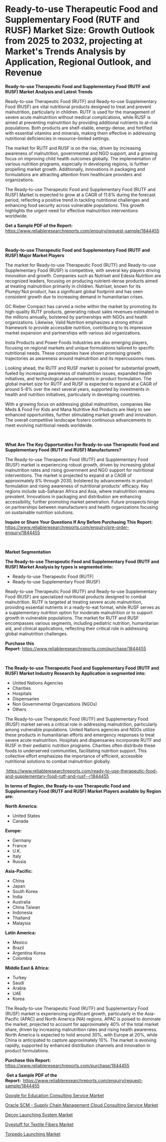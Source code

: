 <p><h1>Ready-to-use Therapeutic Food and Supplementary Food (RUTF and RUSF) Market Size: Growth Outlook from 2025 to 2032, projecting at Market's Trends Analysis by Application, Regional Outlook, and Revenue</h1></p><p><strong>Ready-to-use Therapeutic Food and Supplementary Food (RUTF and RUSF) Market Analysis and Latest Trends</strong></p>
<p><p>Ready-to-use Therapeutic Food (RUTF) and Ready-to-use Supplementary Food (RUSF) are vital nutritional products designed to treat and prevent malnutrition, particularly in children. RUTF is used for the management of severe acute malnutrition without medical complications, while RUSF is aimed at preventing malnutrition by providing additional nutrients to at-risk populations. Both products are shelf-stable, energy-dense, and fortified with essential vitamins and minerals, making them effective in addressing nutritional deficiencies in resource-limited settings.</p><p>The market for RUTF and RUSF is on the rise, driven by increasing awareness of malnutrition, governmental and NGO support, and a growing focus on improving child health outcomes globally. The implementation of various nutrition programs, especially in developing regions, is further propelling market growth. Additionally, innovations in packaging and formulations are attracting attention from healthcare providers and organizations.</p><p>The Ready-to-use Therapeutic Food and Supplementary Food (RUTF and RUSF) Market is expected to grow at a CAGR of 11.6% during the forecast period, reflecting a positive trend in tackling nutritional challenges and enhancing food security across vulnerable populations. This growth highlights the urgent need for effective malnutrition interventions worldwide.</p></p>
<p><strong>Get a Sample PDF of the Report:&nbsp;</strong> <a href="https://www.reliableresearchreports.com/enquiry/request-sample/1844455?utm_campaign=36&utm_medium=2&utm_source=Github&utm_content=ia&utm_term=26032025&utm_id=ready-to-use-therapeutic-food-and-supplementary-food-rutf-and-rusf">https://www.reliableresearchreports.com/enquiry/request-sample/1844455</a></p>
<p>&nbsp;</p>
<p><strong>Ready-to-use Therapeutic Food and Supplementary Food (RUTF and RUSF) Major Market Players</strong></p>
<p><p>The market for Ready-to-use Therapeutic Food (RUTF) and Ready-to-use Supplementary Food (RUSF) is competitive, with several key players driving innovation and growth. Companies such as Nutriset and Edesia Nutrition are recognized leaders, focusing on producing nutrient-dense products aimed at treating malnutrition primarily in children. Nutriset, known for its Plumpy'Nut product, has a significant global footprint and has seen consistent growth due to increasing demand in humanitarian crises.</p><p>GC Rieber Compact has carved a niche within the market by promoting its high-quality RUTF products, generating robust sales revenues estimated in the millions annually, bolstered by partnerships with NGOs and health organizations. Likewise, Valid Nutrition emphasizes a strong ethical framework to provide accessible nutrition, contributing to its impressive market expansion and partnerships with various aid organizations.</p><p>Insta Products and Power Foods Industries are also emerging players, focusing on regional markets and unique formulations tailored to specific nutritional needs. These companies have shown promising growth trajectories as awareness around malnutrition and its repercussions rises.</p><p>Looking ahead, the RUTF and RUSF market is poised for substantial growth, fueled by increasing awareness of malnutrition issues, expanded health initiatives, and technological advancements in product formulation. The global market size for RUTF and RUSF is expected to expand at a CAGR of around 5-8% over the next several years, supported by investments in health and nutrition initiatives, particularly in developing countries.</p><p>With a growing focus on addressing global malnutrition, companies like Meds & Food For Kids and Mana Nutritive Aid Products are likely to see enhanced opportunities, further stimulating market growth and innovation. The overall competitive landscape fosters continuous advancements to meet evolving nutritional needs worldwide.</p></p>
<p>&nbsp;</p>
<p><strong>What Are The Key Opportunities For Ready-to-use Therapeutic Food and Supplementary Food (RUTF and RUSF) Manufacturers?</strong></p>
<p><p>The Ready-to-use Therapeutic Food (RUTF) and Supplementary Food (RUSF) market is experiencing robust growth, driven by increasing global malnutrition rates and rising government and NGO support for nutritional interventions. The market is projected to expand at a CAGR of approximately 8% through 2030, bolstered by advancements in product formulation and rising awareness of nutritional products' efficacy. Key regions include sub-Saharan Africa and Asia, where malnutrition remains prevalent. Innovations in packaging and distribution are enhancing accessibility, further promoting market penetration. Future prospects hinge on partnerships between manufacturers and health organizations focusing on sustainable nutrition solutions.</p></p>
<p><strong>Inquire or Share Your Questions If Any Before Purchasing This Report:</strong> <a href="https://www.reliableresearchreports.com/enquiry/pre-order-enquiry/1844455?utm_campaign=36&utm_medium=2&utm_source=Github&utm_content=ia&utm_term=26032025&utm_id=ready-to-use-therapeutic-food-and-supplementary-food-rutf-and-rusf">https://www.reliableresearchreports.com/enquiry/pre-order-enquiry/1844455</a></p>
<p>&nbsp;</p>
<p><strong>Market Segmentation</strong></p>
<p><strong>The Ready-to-use Therapeutic Food and Supplementary Food (RUTF and RUSF) Market Analysis by types is segmented into:</strong></p>
<p><ul><li>Ready-to-use Therapeutic Food (RUTF)</li><li>Ready-to-use Supplementary Food (RUSF)</li></ul></p>
<p><p>Ready-to-use Therapeutic Food (RUTF) and Ready-to-use Supplementary Food (RUSF) are specialized nutritional products designed to combat malnutrition. RUTF is targeted at treating severe acute malnutrition, providing essential nutrients in a ready-to-eat format, while RUSF serves as a supplementary nutrition option for moderate malnutrition or to support growth in vulnerable populations. The market for RUTF and RUSF encompasses various segments, including pediatric nutrition, humanitarian aid, and clinical applications, reflecting their critical role in addressing global malnutrition challenges.</p></p>
<p><strong>Purchase this Report:&nbsp;</strong><a href="https://www.reliableresearchreports.com/purchase/1844455?utm_campaign=36&utm_medium=2&utm_source=Github&utm_content=ia&utm_term=26032025&utm_id=ready-to-use-therapeutic-food-and-supplementary-food-rutf-and-rusf">https://www.reliableresearchreports.com/purchase/1844455</a></p>
<p>&nbsp;</p>
<p><strong>The Ready-to-use Therapeutic Food and Supplementary Food (RUTF and RUSF) Market Industry Research by Application is segmented into:</strong></p>
<p><ul><li>United Nations Agencies</li><li>Charities</li><li>Hospitals</li><li>Dispensaries</li><li>Non Governmental Organizations (NGOs)</li><li>Others</li></ul></p>
<p><p>The Ready-to-use Therapeutic Food (RUTF) and Supplementary Food (RUSF) market serves a critical role in addressing malnutrition, particularly among vulnerable populations. United Nations agencies and NGOs utilize these products in humanitarian efforts and emergency responses to treat severe acute malnutrition. Hospitals and dispensaries incorporate RUTF and RUSF in their pediatric nutrition programs. Charities often distribute these foods to underserved communities, facilitating nutrition support. This collective effort emphasizes the importance of efficient, accessible nutritional solutions to combat malnutrition globally.</p></p>
<p><a href="https://www.reliableresearchreports.com/ready-to-use-therapeutic-food-and-supplementary-food-rutf-and-rusf--r1844455?utm_campaign=36&utm_medium=2&utm_source=Github&utm_content=ia&utm_term=26032025&utm_id=ready-to-use-therapeutic-food-and-supplementary-food-rutf-and-rusf">&nbsp;https://www.reliableresearchreports.com/ready-to-use-therapeutic-food-and-supplementary-food-rutf-and-rusf--r1844455</a></p>
<p><strong>In terms of Region, the Ready-to-use Therapeutic Food and Supplementary Food (RUTF and RUSF) Market Players available by Region are:</strong></p>
<p>
    <p> <strong> North America: </strong>
        <ul>
            <li>United States</li>
            <li>Canada</li>
        </ul>
        </p> 
    <p> <strong> Europe: </strong>
        <ul>
            <li>Germany</li>
            <li>France</li>
            <li>U.K.</li>
            <li>Italy</li>
            <li>Russia</li>
        </ul>
        </p> 
    <p> <strong> Asia-Pacific: </strong>
        <ul>
            <li>China</li>
            <li>Japan</li>
            <li>South Korea</li>
            <li>India</li>
            <li>Australia</li>
            <li>China Taiwan</li>
            <li>Indonesia</li>
            <li>Thailand</li>
            <li>Malaysia</li>
        </ul>
        </p> 
    <p> <strong> Latin America: </strong>
        <ul>
            <li>Mexico</li>
            <li>Brazil</li>
            <li>Argentina Korea</li>
            <li>Colombia</li>
        </ul>
        </p> 
    <p> <strong> Middle East & Africa: </strong>
        <ul>
            <li>Turkey</li>
            <li>Saudi</li>
            <li>Arabia</li>
            <li>UAE</li>
            <li>Korea</li>
        </ul>
    </p>
    </p>
<p><p>The Ready-to-use Therapeutic Food (RUTF) and Supplementary Food (RUSF) market is experiencing significant growth, particularly in the Asia-Pacific (APAC) and North America (NA) regions. APAC is poised to dominate the market, projected to account for approximately 40% of the total market share, driven by increasing malnutrition rates and rising health awareness. North America is expected to hold around 30%, with Europe at 20%, while China is anticipated to capture approximately 10%. The market is evolving rapidly, supported by enhanced distribution channels and innovation in product formulations.</p></p>
<p><strong>Purchase this Report: </strong><a href="https://www.reliableresearchreports.com/purchase/1844455?utm_campaign=36&utm_medium=2&utm_source=Github&utm_content=ia&utm_term=26032025&utm_id=ready-to-use-therapeutic-food-and-supplementary-food-rutf-and-rusf">https://www.reliableresearchreports.com/purchase/1844455</a></p>
<p>&nbsp;<strong>Get a Sample PDF of the Report:&nbsp;&nbsp;</strong><a href="https://www.reliableresearchreports.com/enquiry/request-sample/1844455?utm_campaign=36&utm_medium=2&utm_source=Github&utm_content=ia&utm_term=26032025&utm_id=ready-to-use-therapeutic-food-and-supplementary-food-rutf-and-rusf">https://www.reliableresearchreports.com/enquiry/request-sample/1844455</a></p>
<p><strong></strong></p>
<p><p><a href="https://github.com/belhejmawoue/Market-Research-Report-List-1/blob/main/google-for-education-consulting-service-market.md?utm_campaign=36&utm_medium=2&utm_source=Github&utm_content=ia&utm_term=26032025&utm_id=ready-to-use-therapeutic-food-and-supplementary-food-rutf-and-rusf">Google for Education Consulting ​Service Market</a></p><p><a href="https://github.com/vsiljgestel/Market-Research-Report-List-1/blob/main/oracle-scm-supply-chain-management-cloud-consulting-service-market.md?utm_campaign=36&utm_medium=2&utm_source=Github&utm_content=ia&utm_term=26032025&utm_id=ready-to-use-therapeutic-food-and-supplementary-food-rutf-and-rusf">Oracle SCM - Supply Chain Management Cloud Consulting Service Market</a></p><p><a href="https://github.com/boudykodumi/Market-Research-Report-List-1/blob/main/decoy-launching-system-market.md?utm_campaign=36&utm_medium=2&utm_source=Github&utm_content=ia&utm_term=26032025&utm_id=ready-to-use-therapeutic-food-and-supplementary-food-rutf-and-rusf">Decoy Launching System Market</a></p><p><a href="https://github.com/nwokechock6s/Market-Research-Report-List-1/blob/main/dyestuff-for-textile-fibers-market.md?utm_campaign=36&utm_medium=2&utm_source=Github&utm_content=ia&utm_term=26032025&utm_id=ready-to-use-therapeutic-food-and-supplementary-food-rutf-and-rusf">Dyestuff for Textile Fibers Market</a></p><p><a href="https://github.com/aiamekar/Market-Research-Report-List-1/blob/main/torpedo-launching-market.md?utm_campaign=36&utm_medium=2&utm_source=Github&utm_content=ia&utm_term=26032025&utm_id=ready-to-use-therapeutic-food-and-supplementary-food-rutf-and-rusf">Torpedo Launching Market</a></p></p>